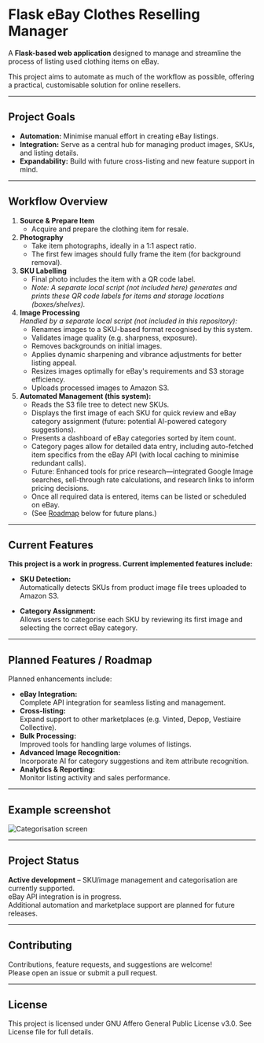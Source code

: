 # Flask eBay Clothes Reselling Manager

A **Flask-based web application** designed to manage and streamline the process of listing used clothing items on eBay. 

This project aims to automate as much of the workflow as possible, offering a practical, customisable solution for online resellers.

---

## Project Goals

- **Automation:** Minimise manual effort in creating eBay listings.
- **Integration:** Serve as a central hub for managing product images, SKUs, and listing details.
- **Expandability:** Build with future cross-listing and new feature support in mind.

---

## Workflow Overview

1. **Source & Prepare Item**
   - Acquire and prepare the clothing item for resale.
2. **Photography**
   - Take item photographs, ideally in a 1:1 aspect ratio.
   - The first few images should fully frame the item (for background removal).
3. **SKU Labelling**
   - Final photo includes the item with a QR code label.
   - *Note: A separate local script (not included here) generates and prints these QR code labels for items and storage locations (boxes/shelves).*
4. **Image Processing**  
   *Handled by a separate local script (not included in this repository):*
   - Renames images to a SKU-based format recognised by this system.
   - Validates image quality (e.g. sharpness, exposure).
   - Removes backgrounds on initial images.
   - Applies dynamic sharpening and vibrance adjustments for better listing appeal.
   - Resizes images optimally for eBay's requirements and S3 storage efficiency.
   - Uploads processed images to Amazon S3.
5. **Automated Management (this system):**
   - Reads the S3 file tree to detect new SKUs.
   - Displays the first image of each SKU for quick review and eBay category assignment (future: potential AI-powered category suggestions).
   - Presents a dashboard of eBay categories sorted by item count.
   - Category pages allow for detailed data entry, including auto-fetched item specifics from the eBay API (with local caching to minimise redundant calls).
   - Future: Enhanced tools for price research—integrated Google Image searches, sell-through rate calculations, and research links to inform pricing decisions.
   - Once all required data is entered, items can be listed or scheduled on eBay.
   - (See [Roadmap](#planned-features--roadmap) below for future plans.)

---

## Current Features

**This project is a work in progress. Current implemented features include:**

- **SKU Detection:**  
  Automatically detects SKUs from product image file trees uploaded to Amazon S3.

- **Category Assignment:**  
  Allows users to categorise each SKU by reviewing its first image and selecting the correct eBay category.

---

## Planned Features / Roadmap

Planned enhancements include:

- **eBay Integration:**  
  Complete API integration for seamless listing and management.
- **Cross-listing:**  
  Expand support to other marketplaces (e.g. Vinted, Depop, Vestiaire Collective).
- **Bulk Processing:**  
  Improved tools for handling large volumes of listings.
- **Advanced Image Recognition:**  
  Incorporate AI for category suggestions and item attribute recognition.
- **Analytics & Reporting:**  
  Monitor listing activity and sales performance.

---

## Example screenshot

![Categorisation screen](https://an1uk.s3.eu-west-2.amazonaws.com/static/Screenshot-2025-05-30-145730.png)

---

## Project Status

**Active development** – SKU/image management and categorisation are currently supported.  
eBay API integration is in progress.  
Additional automation and marketplace support are planned for future releases.

---

## Contributing

Contributions, feature requests, and suggestions are welcome!  
Please open an issue or submit a pull request.

---

## License

This project is licensed under GNU Affero General Public License v3.0. See License file for full details.
